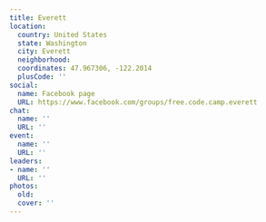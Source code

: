 ```yaml
---
title: Everett
location:
  country: United States
  state: Washington
  city: Everett
  neighborhood: 
  coordinates: 47.967306, -122.2014
  plusCode: ''
social:
  name: Facebook page
  URL: https://www.facebook.com/groups/free.code.camp.everett
chat:
  name: ''
  URL: ''
event:
  name: ''
  URL: ''
leaders:
- name: ''
  URL: ''
photos:
  old: 
  cover: ''
---
```

